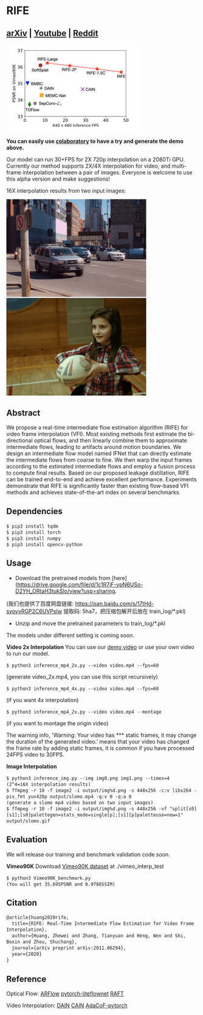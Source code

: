 # RIFE
## [arXiv](https://arxiv.org/pdf/2011.06294.pdf) | [Youtube](https://www.youtube.com/watch?v=lqtqmP46LaA&feature=youtu.be) | [Reddit](https://www.reddit.com/r/computervision/comments/juus0h/rife_15fps_to_60fps_video_frame_interpolation_gpu/)

<img src="demo/intro.png" alt="img" width=350 />

**You can easily use [colaboratory](https://colab.research.google.com/github/hzwer/arXiv2020-RIFE/blob/main/Video_2x.ipynb) to have a try and generate the demo above.**

Our model can run 30+FPS for 2X 720p interpolation on a 2080Ti GPU. Currently our method supports 2X/4X interpolation for video, and multi-frame interpolation between a pair of images. Everyone is welcome to use this alpha version and make suggestions!

16X interpolation results from two input images: 

![Demo](./demo/I0_slomo_clipped.gif)
![Demo](./demo/I2_slomo_clipped.gif)

## Abstract
We propose a real-time intermediate flow estimation algorithm (RIFE) for video frame interpolation (VFI). Most existing methods first estimate the bi-directional optical flows, and then linearly combine them to approximate intermediate flows, leading to artifacts around motion boundaries. We design an intermediate flow model named IFNet that can directly estimate the intermediate flows from coarse to fine. We then warp the input frames according to the estimated intermediate flows and employ a fusion process to compute final results. Based on our proposed leakage distillation, RIFE can be trained end-to-end and achieve excellent performance. Experiments demonstrate that RIFE is significantly faster than existing flow-based VFI methods and achieves state-of-the-art index on several benchmarks.

## Dependencies
```
$ pip3 install tqdm
$ pip3 install torch
$ pip3 install numpy
$ pip3 install opencv-python
```
## Usage
* Download the pretrained models from [here](https://drive.google.com/file/d/1c1R7iF-ypN6USo-D2YH_ORtaH3tukSlo/view?usp=sharing.

(我们也提供了百度网盘链接: https://pan.baidu.com/s/17tHd-syovvRGP2C6UVPsIw 提取码: 5ha7，把压缩包解开后放在 train_log/\*.pkl)
* Unzip and move the pretrained parameters to train_log/\*.pkl

The models under different setting is coming soon.

**Video 2x Interpolation**
You can use our [demo video](https://drive.google.com/file/d/1i3xlKb7ax7Y70khcTcuePi6E7crO_dFc/view?usp=sharing) or use your own video to run our model. 
```
$ python3 inference_mp4_2x.py --video video.mp4 --fps=60
```
(generate video_2x.mp4, you can use this script recursively)
```
$ python3 inference_mp4_4x.py --video video.mp4 --fps=60
```
(if you want 4x interpolation)
```
$ python3 inference_mp4_2x.py --video video.mp4 --montage
```
(if you want to montage the origin video)

The warning info, 'Warning: Your video has *** static frames, it may change the duration of the generated video.' means that your video has changed the frame rate by adding static frames, it is common if you have processed 24FPS video to 30FPS.

**Image Interpolation**

```
$ python3 inference_img.py --img img0.png img1.png --times=4
(2^4=16X interpolation results)
$ ffmpeg -r 10 -f image2 -i output/img%d.png -s 448x256 -c:v libx264 -pix_fmt yuv420p output/slomo.mp4 -q:v 0 -q:a 0
(generate a slomo mp4 video based on two input images)
$ ffmpeg -r 10 -f image2 -i output/img%d.png -s 448x256 -vf "split[s0][s1];[s0]palettegen=stats_mode=single[p];[s1][p]paletteuse=new=1" output/slomo.gif
```

## Evaluation
We will release our training and benchmark validation code soon.

**Vimeo90K**
Download [Vimeo90K dataset](http://toflow.csail.mit.edu/) at ./vimeo_interp_test
```
$ python3 Vimeo90K_benchmark.py
(You will get 35.695PSNR and 0.9788SSIM)
```

## Citation

```
@article{huang2020rife,
  title={RIFE: Real-Time Intermediate Flow Estimation for Video Frame Interpolation},
  author={Huang, Zhewei and Zhang, Tianyuan and Heng, Wen and Shi, Boxin and Zhou, Shuchang},
  journal={arXiv preprint arXiv:2011.06294},
  year={2020}
}
```

## Reference
Optical Flow:
[ARFlow](https://github.com/lliuz/ARFlow)  [pytorch-liteflownet](https://github.com/sniklaus/pytorch-liteflownet)  [RAFT](https://github.com/princeton-vl/RAFT)

Video Interpolation:
[DAIN](https://github.com/baowenbo/DAIN)  [CAIN](https://github.com/myungsub/CAIN)   [AdaCoF-pytorch](https://github.com/HyeongminLEE/AdaCoF-pytorch)
